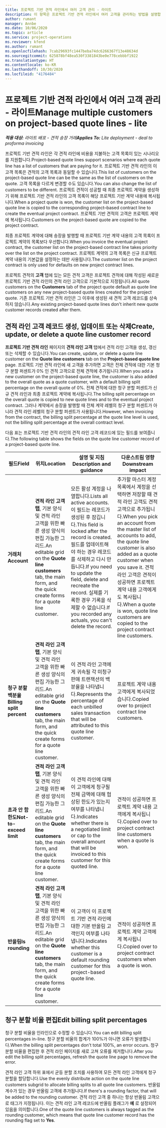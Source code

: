 ```yaml
---
title: 프로젝트 기반 견적 라인에서 여러 고객 관리 - 라이트
description: 이 항목은 프로젝트 기반 견적 라인에서 여러 고객을 관리하는 방법을 설명합니다.
author: rumant
manager: Annbe
ms.date: 10/06/2020
ms.topic: article
ms.service: project-operations
ms.reviewer: kfend
ms.author: rumant
ms.openlocfilehash: 7cab29693fc1447beba74dc6266367f13e48634d
ms.sourcegitcommit: 625878bf48ea530f3381843be0e778cebbbf1922
ms.translationtype: HT
ms.contentlocale: ko-KR
ms.lasthandoff: 10/30/2020
ms.locfileid: "4176484"
---
```

# <a name="manage-multiple-customers-on-project-based-quote-lines---lite"></a><span data-ttu-id="3c4e6-103">프로젝트 기반 견적 라인에서 여러 고객 관리 - 라이트</span><span class="sxs-lookup"><span data-stu-id="3c4e6-103">Manage multiple customers on project-based quote lines - lite</span></span>

<span data-ttu-id="3c4e6-104">_**적용 대상:** 라이트 배포 - 견적 송장 거래_</span><span class="sxs-lookup"><span data-stu-id="3c4e6-104">_**Applies To:** Lite deployment - deal to proforma invoicing_</span></span>

<span data-ttu-id="3c4e6-105">프로젝트 기반 견적 라인은 각 견적 라인에 비용을 지불하는 고객 목록이 있는 시나리오를 지원합니다.</span><span class="sxs-lookup"><span data-stu-id="3c4e6-105">Project-based quote lines support scenarios where each quote line has a list of customers that are paying for it.</span></span> <span data-ttu-id="3c4e6-106">프로젝트 기반 견적 라인의 이 고객 목록은 견적의 고객 목록과 동일할 수 있습니다.</span><span class="sxs-lookup"><span data-stu-id="3c4e6-106">This list of customers on the project-based quote line can be the same as the list of customers on the quote.</span></span> <span data-ttu-id="3c4e6-107">고객 목록을 다르게 변경할 수도 있습니다.</span><span class="sxs-lookup"><span data-stu-id="3c4e6-107">You can also change the list of customers to be different.</span></span> <span data-ttu-id="3c4e6-108">프로젝트 견적이 성공할 때 최종 프로젝트 계약을 생성하기 위해 프로젝트 기반 견적 라인의 고객 목록이 해당 프로젝트 기반 계약 내용에 복사됩니다.</span><span class="sxs-lookup"><span data-stu-id="3c4e6-108">When a project quote is won, the customer list on the project-based quote line is copied to the corresponding project–based contract line to create the eventual project contract.</span></span> <span data-ttu-id="3c4e6-109">프로젝트 기반 견적의 고객은 프로젝트 계약에 복사됩니다.</span><span class="sxs-lookup"><span data-stu-id="3c4e6-109">Customers on the project-based quote are copied to the project contract.</span></span>

<span data-ttu-id="3c4e6-110">최종 프로젝트 계약에 대해 송장을 발행할 때 프로젝트 기반 계약 내용의 고객 목록이 프로젝트 계약의 목록보다 우선합니다.</span><span class="sxs-lookup"><span data-stu-id="3c4e6-110">When you invoice the eventual project contract, the customer list on the project-based contract line takes priority over the list on the project contract.</span></span> <span data-ttu-id="3c4e6-111">프로젝트 계약의 고객 목록은 신규 프로젝트 계약 내용의 기본값을 설정하는 데만 사용됩니다.</span><span class="sxs-lookup"><span data-stu-id="3c4e6-111">The customer list on the project contract is only used for defaults on new project contract lines.</span></span>

<span data-ttu-id="3c4e6-112">프로젝트 견적의 **고객** 탭에 있는 모든 견적 고객은 프로젝트 견적에 대해 작성된 새로운 프로젝트 기반 견적 라인의 견적 라인 고객으로 기본적으로 지정됩니다.</span><span class="sxs-lookup"><span data-stu-id="3c4e6-112">All quote customers on the **Customers** tab of the project quote default as quote line customers on any new project-based quote lines created for the project quote.</span></span> <span data-ttu-id="3c4e6-113">기존 프로젝트 기반 견적 라인은 그 이후에 생성된 새 견적 고객 레코드를 상속하지 않습니다.</span><span class="sxs-lookup"><span data-stu-id="3c4e6-113">Any existing project-based quote lines don't inherit new quote customer records created after them.</span></span>

## <a name="create-update-or-delete-a-quote-line-customer-record"></a><span data-ttu-id="3c4e6-114">견적 라인 고객 레코드 생성, 업데이트 또는 삭제</span><span class="sxs-lookup"><span data-stu-id="3c4e6-114">Create, update, or delete a quote line customer record</span></span>

<span data-ttu-id="3c4e6-115">**프로젝트 기반 견적 라인** 페이지의 **견적 라인 고객** 탭에서 견적 라인 고객을 생성, 갱신 또는 삭제할 수 있습니다.</span><span class="sxs-lookup"><span data-stu-id="3c4e6-115">You can create, update, or delete a quote line customer on the **Quote line customers** tab on the **Project-based quote line** page.</span></span> <span data-ttu-id="3c4e6-116">프로젝트 기반 견적 라인에 새 고객을 추가하면 고객은 전체 견적에 대한 기본 청구 분할 퍼센트가 0% 인 견적 고객으로 전체 견적에 추가됩니다.</span><span class="sxs-lookup"><span data-stu-id="3c4e6-116">When you add a new customer on the project-based quote line, the customer is also added to the overall quote as a quote customer, with a default billing split percentage on the overall quote of 0%.</span></span> <span data-ttu-id="3c4e6-117">전체 견적에 대한 청구 분할 퍼센트가 신규 견적 라인과 최종 프로젝트 계약에 복사됩니다.</span><span class="sxs-lookup"><span data-stu-id="3c4e6-117">The billing split percentage on the overall quote is copied to new quote lines and to the eventual project contract.</span></span> <span data-ttu-id="3c4e6-118">그러나 계약에서 송장을 발행할 때 전체 계약 레벨의 청구 분할 퍼센트가 아니라 견적 라인 레벨의 청구 분할 퍼센트가 사용됩니다.</span><span class="sxs-lookup"><span data-stu-id="3c4e6-118">However, when invoicing from the contract, the billing split percentage at the quote line level is used, not the billing split percentage at the overall contract level.</span></span> 

<span data-ttu-id="3c4e6-119">다음 표는 프로젝트 기반 견적 라인의 견적 라인 고객 레코드에 있는 필드를 보여줍니다.</span><span class="sxs-lookup"><span data-stu-id="3c4e6-119">The following table shows the fields on the quote line customer record of a project-based quote line.</span></span>

| <span data-ttu-id="3c4e6-120">필드</span><span class="sxs-lookup"><span data-stu-id="3c4e6-120">Field</span></span> | <span data-ttu-id="3c4e6-121">위치</span><span class="sxs-lookup"><span data-stu-id="3c4e6-121">Location</span></span> | <span data-ttu-id="3c4e6-122">설명 및 지침</span><span class="sxs-lookup"><span data-stu-id="3c4e6-122">Description and guidance</span></span> | <span data-ttu-id="3c4e6-123">다운스트림 영향</span><span class="sxs-lookup"><span data-stu-id="3c4e6-123">Downstream impact</span></span> |
| --- | --- | --- | --- |
| <span data-ttu-id="3c4e6-124">**거래처**</span><span class="sxs-lookup"><span data-stu-id="3c4e6-124">**Account**</span></span> | <span data-ttu-id="3c4e6-125">**견적 라인 고객 탭**, 기본 양식 및 견적 라인 고객을 위한 빠른 생성 양식의 편집 가능한 그리드.</span><span class="sxs-lookup"><span data-stu-id="3c4e6-125">An editable grid on the **Quote line customers** tab, the main form, and the quick create forms for a quote line customer.</span></span> | <span data-ttu-id="3c4e6-126">모든 활성 계정을 나열합니다.</span><span class="sxs-lookup"><span data-stu-id="3c4e6-126">Lists all active accounts.</span></span> <span data-ttu-id="3c4e6-127">이 필드는 레코드가 생성된 후 잠깁니다.</span><span class="sxs-lookup"><span data-stu-id="3c4e6-127">This field is locked after the record is created.</span></span> <span data-ttu-id="3c4e6-128">필드를 업데이트해야 하는 경우 레코드를 삭제하고 다시 만듭니다.</span><span class="sxs-lookup"><span data-stu-id="3c4e6-128">If you need to update the field, delete and recreate the record.</span></span> <span data-ttu-id="3c4e6-129">실제를 기록한 경우 기록을 삭제할 수 없습니다.</span><span class="sxs-lookup"><span data-stu-id="3c4e6-129">If you recorded any actuals, you can't delete the record.</span></span> | <span data-ttu-id="3c4e6-130">추가할 마스터 계정 목록에서 계정을 선택하면 저장할 때 견적 라인 고객도 견적 고객으로 추가됩니다.</span><span class="sxs-lookup"><span data-stu-id="3c4e6-130">When you pick an account from the master list of accounts to add, the quote line customer is also added as a quote customer when you save it.</span></span> <span data-ttu-id="3c4e6-131">견적 라인 고객은 견적이 성공하면 프로젝트 계약 내용 고객에게도 복사됩니다.</span><span class="sxs-lookup"><span data-stu-id="3c4e6-131">When a quote is won, quote line customers are copied to the project contract line customers.</span></span> |
| <span data-ttu-id="3c4e6-132">**청구 분할 백분율**</span><span class="sxs-lookup"><span data-stu-id="3c4e6-132">**Billing split percent**</span></span> | <span data-ttu-id="3c4e6-133">**견적 라인 고객 탭**, 기본 양식 및 견적 라인 고객을 위한 빠른 생성 양식의 편집 가능한 그리드.</span><span class="sxs-lookup"><span data-stu-id="3c4e6-133">An editable grid on the **Quote line customers** tab, the main form, and the quick create forms for a quote line customer.</span></span> | <span data-ttu-id="3c4e6-134">이 견적 라인 고객에게 귀속될 각 미청구 판매 트랜잭션의 백분율을 나타냅니다.</span><span class="sxs-lookup"><span data-stu-id="3c4e6-134">Represents the percentage of each unbilled sales transaction that will be attributed to this quote line customer.</span></span> | <span data-ttu-id="3c4e6-135">프로젝트 계약 내용 고객에게 복사되었습니다.</span><span class="sxs-lookup"><span data-stu-id="3c4e6-135">Copied over to project contract line customers.</span></span> |
| <span data-ttu-id="3c4e6-136">**초과 안 함 한도**</span><span class="sxs-lookup"><span data-stu-id="3c4e6-136">**Not-to-exceed limit**</span></span> | <span data-ttu-id="3c4e6-137">**견적 라인 고객 탭**, 기본 양식 및 견적 라인 고객을 위한 빠른 생성 양식의 편집 가능한 그리드.</span><span class="sxs-lookup"><span data-stu-id="3c4e6-137">An editable grid on the **Quote line customers** tab, the main form, and the quick create forms for a quote line customer.</span></span> | <span data-ttu-id="3c4e6-138">이 견적 라인에 대해 이 고객에게 청구될 전체 금액에 대해 협상된 한도가 있는지 여부를 나타냅니다.</span><span class="sxs-lookup"><span data-stu-id="3c4e6-138">Indicates whether there is a negotiated limit or cap to the overall amount that will be invoiced to this customer for this quoted line.</span></span> | <span data-ttu-id="3c4e6-139">견적이 성공하면 프로젝트 계약 내용 고객에게 복사됩니다.</span><span class="sxs-lookup"><span data-stu-id="3c4e6-139">Copied over to project contract line customers when a quote is won.</span></span> |
| <span data-ttu-id="3c4e6-140">**반올림**</span><span class="sxs-lookup"><span data-stu-id="3c4e6-140">**Is rounding**</span></span> | <span data-ttu-id="3c4e6-141">**견적 라인 고객 탭**, 기본 양식 및 견적 라인 고객을 위한 빠른 생성 양식의 편집 가능한 그리드.</span><span class="sxs-lookup"><span data-stu-id="3c4e6-141">An editable grid on the **Quote line customers** tab, the main form, and the quick create forms for a quote line customer.</span></span> | <span data-ttu-id="3c4e6-142">이 고객이 이 프로젝트 기반 견적 라인에 대한 기본 반올림 고객인지 여부를 나타냅니다.</span><span class="sxs-lookup"><span data-stu-id="3c4e6-142">Indicates whether this customer is a default rounding customer for this project-based quote line.</span></span> | <span data-ttu-id="3c4e6-143">견적이 성공하면 프로젝트 계약 고객에게 복사됩니다.</span><span class="sxs-lookup"><span data-stu-id="3c4e6-143">Copied over to project contract customers when a quote is won.</span></span> |

## <a name="edit-billing-split-percentages"></a><span data-ttu-id="3c4e6-144">청구 분할 비율 편집</span><span class="sxs-lookup"><span data-stu-id="3c4e6-144">Edit billing split percentages</span></span>

<span data-ttu-id="3c4e6-145">청구 분할 비율을 인라인으로 수정할 수 있습니다.</span><span class="sxs-lookup"><span data-stu-id="3c4e6-145">You can edit billing split percentages in-line.</span></span> <span data-ttu-id="3c4e6-146">청구 분할 비율의 합계가 100%가 아니면 오류가 발생합니다.</span><span class="sxs-lookup"><span data-stu-id="3c4e6-146">When the billing split percentages don't total 100%, an error occurs.</span></span> <span data-ttu-id="3c4e6-147">청구 분할 비율을 편집한 후 견적 라인 페이지를 새로 고쳐 오류를 제거합니다.</span><span class="sxs-lookup"><span data-stu-id="3c4e6-147">After you edit the billing split percentages, refresh the quote line page to remove the error.</span></span>

<span data-ttu-id="3c4e6-148">견적 라인 고객 하위 표에서 균등 분할 조치를 사용하여 모든 견적 라인 고객에게 청구 분할을 할당합니다.</span><span class="sxs-lookup"><span data-stu-id="3c4e6-148">Use the evenly distribute action on the quote line customers subgrid to allocate billing splits to all quote line customers.</span></span> <span data-ttu-id="3c4e6-149">반올림 계수가 있는 경우 반올림 고객에 추가됩니다.</span><span class="sxs-lookup"><span data-stu-id="3c4e6-149">If there's a rounding factor, that will be added to the rounding customer.</span></span> <span data-ttu-id="3c4e6-150">견적 라인 고객 중 하나는 항상 반올림 고객으로 태그가 지정됩니다. 이는 견적 라인 고객 레코드에 반올림 플래그가 **예** 로 설정되어 있음을 의미합니다.</span><span class="sxs-lookup"><span data-stu-id="3c4e6-150">One of the quote line customers is always tagged as the rounding customer, which means that quote line customer record has the rounding flag set to **Yes**.</span></span> 
